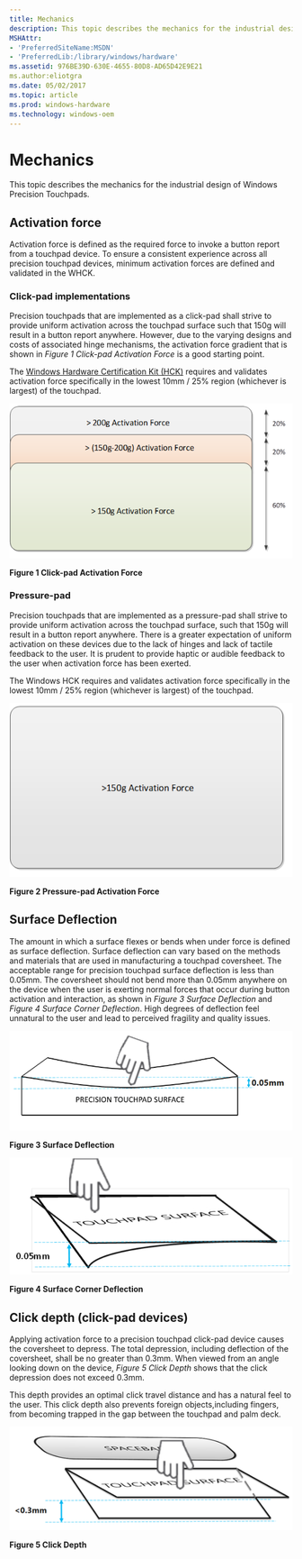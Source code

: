 ```yaml
---
title: Mechanics
description: This topic describes the mechanics for the industrial design of Windows Precision Touchpads.
MSHAttr:
- 'PreferredSiteName:MSDN'
- 'PreferredLib:/library/windows/hardware'
ms.assetid: 976BE39D-630E-4655-80D8-AD65D42E9E21
ms.author:eliotgra
ms.date: 05/02/2017
ms.topic: article
ms.prod: windows-hardware
ms.technology: windows-oem
---
```


#  Mechanics


This topic describes the mechanics for the industrial design of Windows Precision Touchpads.

## Activation force


Activation force is defined as the required force to invoke a button report from a touchpad device. To ensure a consistent experience across all precision touchpad devices, minimum activation forces are defined and validated in the WHCK.

### Click-pad implementations

Precision touchpads that are implemented as a click-pad shall strive to provide uniform activation across the touchpad surface such that 150g will result in a button report anywhere. However, due to the varying designs and costs of associated hinge mechanisms, the activation force gradient that is shown in *Figure 1 Click-pad Activation Force* is a good starting point.

The [Windows Hardware Certification Kit (HCK)](http://go.microsoft.com/fwlink/p/?LinkID=330443) requires and validates activation force specifically in the lowest 10mm / 25% region (whichever is largest) of the touchpad.

![click-pad activation force](../images/igfig9activationforce.png)

**Figure 1 Click-pad Activation Force**

### Pressure-pad

Precision touchpads that are implemented as a pressure-pad shall strive to provide uniform activation across the touchpad surface, such that 150g will result in a button report anywhere. There is a greater expectation of uniform activation on these devices due to the lack of hinges and lack of tactile feedback to the user. It is prudent to provide haptic or audible feedback to the user when activation force has been exerted.

The Windows HCK requires and validates activation force specifically in the lowest 10mm / 25% region (whichever is largest) of the touchpad.

![pressure-pad activation force](../images/igfig10pressurepadactivationforce.png)

**Figure 2 Pressure-pad Activation Force**

## Surface Deflection


The amount in which a surface flexes or bends when under force is defined as surface deflection. Surface deflection can vary based on the methods and materials that are used in manufacturing a touchpad coversheet. The acceptable range for precision touchpad surface deflection is less than 0.05mm. The coversheet should not bend more than 0.05mm anywhere on the device when the user is exerting normal forces that occur during button activation and interaction, as shown in *Figure 3 Surface Deflection* and *Figure 4 Surface Corner Deflection*. High degrees of deflection feel unnatural to the user and lead to perceived fragility and quality issues.

![surface deflection](../images/igfig11surfacedeflection.png)

**Figure 3 Surface Deflection**

![surface corner deflection](../images/igfig12cornersurfacedeflection.png)

**Figure 4 Surface Corner Deflection**

## Click depth (click-pad devices)


Applying activation force to a precision touchpad click-pad device causes the coversheet to depress. The total depression, including deflection of the coversheet, shall be no greater than 0.3mm. When viewed from an angle looking down on the device, *Figure 5 Click Depth* shows that the click depression does not exceed 0.3mm.

This depth provides an optimal click travel distance and has a natural feel to the user. This click depth also prevents foreign objects,including fingers, from becoming trapped in the gap between the touchpad and palm deck.

![click depth](../images/igfig13clickdepth.png)

**Figure 5 Click Depth**

 

 






